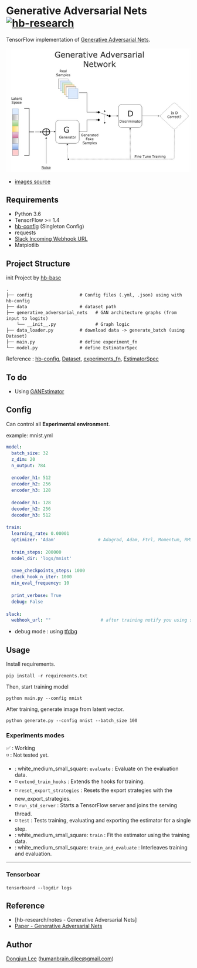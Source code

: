 

# Generative Adversarial Nets [![hb-research](https://img.shields.io/badge/hb--research-experiment-green.svg?style=flat&colorA=448C57&colorB=555555)](https://github.com/hb-research)

TensorFlow implementation of [Generative Adversarial Nets](https://arxiv.org/abs/1406.2661).

![images](images/gan-architecture.jpeg)

- [images source](http://www.kdnuggets.com/2017/01/generative-adversarial-networks-hot-topic-machine-learning.html)

## Requirements

- Python 3.6
- TensorFlow >= 1.4
- [hb-config](https://github.com/hb-research/hb-config) (Singleton Config)
- requests
- [Slack Incoming Webhook URL](https://my.slack.com/services/new/incoming-webhook/)
- Matplotlib


## Project Structure

init Project by [hb-base](https://github.com/hb-research/hb-base)

    .
    ├── config                  # Config files (.yml, .json) using with hb-config
    ├── data                    # dataset path
    ├── generative_adversarial_nets   # GAN architecture graphs (from input to logits)
        └── __init__.py               # Graph logic
    ├── data_loader.py          # download data -> generate_batch (using Dataset)
    ├── main.py                 # define experiment_fn
    └── model.py                # define EstimatorSpec

Reference : [hb-config](https://github.com/hb-research/hb-config), [Dataset](https://www.tensorflow.org/api_docs/python/tf/data/Dataset#from_generator), [experiments_fn](https://www.tensorflow.org/api_docs/python/tf/contrib/learn/Experiment), [EstimatorSpec](https://www.tensorflow.org/api_docs/python/tf/estimator/EstimatorSpec)

## To do

- Using [GANEstimator](https://www.tensorflow.org/versions/master/api_docs/python/tf/contrib/gan/estimator/GANEstimator)


## Config

Can control all **Experimental environment**.

example: mnist.yml

```yml
model:
  batch_size: 32
  z_dim: 20
  n_output: 784

  encoder_h1: 512
  encoder_h2: 256
  encoder_h3: 128

  decoder_h1: 128
  decoder_h2: 256
  decoder_h3: 512

train:
  learning_rate: 0.00001
  optimizer: 'Adam'                # Adagrad, Adam, Ftrl, Momentum, RMSProp, SGD

  train_steps: 200000
  model_dir: 'logs/mnist'

  save_checkpoints_steps: 1000
  check_hook_n_iter: 1000
  min_eval_frequency: 10

  print_verbose: True
  debug: False

slack:
  webhook_url: ""                   # after training notify you using slack-webhook
```

* debug mode : using [tfdbg](https://www.tensorflow.org/programmers_guide/debugger)


## Usage

Install requirements.

```pip install -r requirements.txt```

Then, start training model

```
python main.py --config mnist
```

After training, generate image from latent vector.

```
python generate.py --config mnist --batch_size 100
```


### Experiments modes

:white_check_mark: : Working  
:white_medium_small_square: : Not tested yet.

- : white_medium_small_square: `evaluate` : Evaluate on the evaluation data.
- :white_medium_small_square: `extend_train_hooks` :  Extends the hooks for training.
- :white_medium_small_square: `reset_export_strategies` : Resets the export strategies with the new_export_strategies.
- :white_medium_small_square: `run_std_server` : Starts a TensorFlow server and joins the serving thread.
- :white_medium_small_square: `test` : Tests training, evaluating and exporting the estimator for a single step.
- : white_medium_small_square: `train` : Fit the estimator using the training data.
- : white_medium_small_square: `train_and_evaluate` : Interleaves training and evaluation.

---


### Tensorboar

```tensorboard --logdir logs```

## Reference
- [hb-research/notes - Generative Adversarial Nets]
- [Paper - Generative Adversarial Nets](https://arxiv.org/abs/1406.2661)

## Author

[Dongjun Lee](https://github.com/DongjunLee) (humanbrain.djlee@gmail.com)

